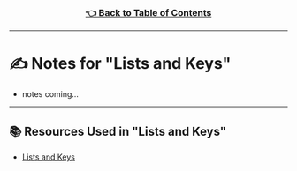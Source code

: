 <h3 align="center"><a href="../table_of_contents.md">👈 Back to Table of Contents</a></h3>

---

# ✍️ Notes for "Lists and Keys"
- notes coming...

---

## 📚 Resources Used in "Lists and Keys"
- [Lists and Keys](https://reactjs.org/docs/lists-and-keys.html)